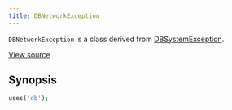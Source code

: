 ```yaml
---
title: DBNetworkException
---
```


`DBNetworkException` is a class derived from <a href="DBSystemException">DBSystemException</a>.

<a href="http://github.com/nexgenta/eregansu/blob/master/lib/db.php">View source</a>

## Synopsis

```php
uses('db');
```


